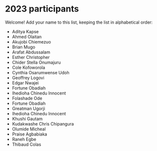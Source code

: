 # 2023 participants

Welcome! Add your name to this list, keeping the list in alphabetical order:

- Aditya Kapse
- Ahmed Olaitan
- Akujobi Chiemezuo
- Brian Mugo
- Arafat Abdussalam
- Esther Christopher
- Chider Stella Onumajuru
- Cole Kofoworola
- Cynthia Osarumwense Udoh
- Geoffrey Logovi
- Edgar Nwajei
- Fortune Obadiah 
- Ihedioha Chinedu Innocent
- Folashade Ode
- Fortune Obadiah
- Greatman Ugorji
- Ihedioha Chinedu Innocent
- Khushi Gautam
- Kudakwashe Chris Chipangura
- Olumide Micheal
- Praise Agbabiaka
- Raneh Egbe
- Thibaud Colas

